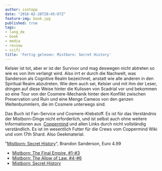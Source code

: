 ```yaml
---
author: isotopp
date: "2016-02-28T20:45:07Z"
feature-img: book.jpg
published: true
tags:
- lang_de
- book
- media
- review
- scifi
title: 'Fertig gelesen: Mistborn: Secret History'
---
```

Kelsier ist tot, aber er ist der Survivor und mag deswegen nicht abtreten so wie es von ihm verlangt wird. Also irrt er durch die Nachwelt, was Sanderson als Cognitive Realm bezeichnet, anstatt wie alle anderen in den Spiritual Realm abzutreten. Wie dem auch sei, Kelsier und mit ihm der Leser, dringen auf diese Weise hinter die Kulissen von Scadrial vor und bekommen so eine Tour von der Cosmere-Mechanik hinter dem Konflikt zwischen Preservation und Ruin und eine Menge Cameos von den ganzen Weltenbummlern, die im Cosmere unterwegs sind.

Das Buch ist Fan-Service und Cosmere-Klebstoff. Es ist für das Verständnis der Mistborn-Dinge nicht erforderlich, und ist selbst auch ohne weitere Informationen aus 
[Coppermind](http://coppermind.net/wiki/Mistborn:_Secret_History) und allen Links durch nicht vollständig verständlich. Es ist im wesentlich Futter für die Crews vom Coppermind Wiki und vom 17th Shard. Also Geekmaterial.

"[Mistborn: Secret History](http://www.amazon.de/dp/B01B0NS93U)", Brandon Sanderson, Euro 4.99

- [Mistborn: The Final Empire, #1-#3](../2015-11-29-fertig-gelesen-mistborn-the-final-empire-the-well-of-ascension-the-hero-of-ages)
- [Mistborn: The Allow of Law, #4-#6](../2016-02-28-fertig-gelesen-the-alloy-of-law-shadows-of-self-the-bands-of-mourning)
- [Mistborn: Secret History](../2016-02-28-fertig-gelesen-mistborn-secret-history)
